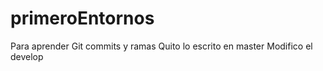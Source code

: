 # primeroEntornos
Para aprender  Git commits y ramas
Quito lo escrito en master
Modifico el develop

